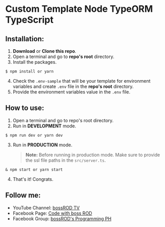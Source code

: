 # Custom Template Node TypeORM TypeScript

## Installation:

1.  **Download** or **Clone this repo**.
2.  Open a terminal and go to **repo's root** directory.
3.  Install the packages.

```terminal
$ npm install or yarn
```

4.  Check the `.env-sample` that will be your template for environment variables and create `.env` file in the **repo's root** directory.
5.  Provide the environment variables value in the `.env` file.

## How to use:

1.  Open a terminal and go to repo's root directory.
2.  Run in **DEVELOPMENT** mode.

```terminal
$ npm run dev or yarn dev
```

3.  Run in **PRODUCTION** mode.
    > **Note:** Before running in production mode. Make sure to provide the ssl file paths in the `src/server.ts`.

```terminal
& npm start or yarn start
```

4.  That's it! Congrats.

## Follow me:

- YouTube Channel: [bossROD TV](https://youtube.com/bossRODTV)
- Facebook Page: [Code with boss ROD](https://fb.com/pRODgrammer21)
- Facebook Group: [bossROD's Programming PH](https://fb.com/groups/bossrodprogrammingph)
